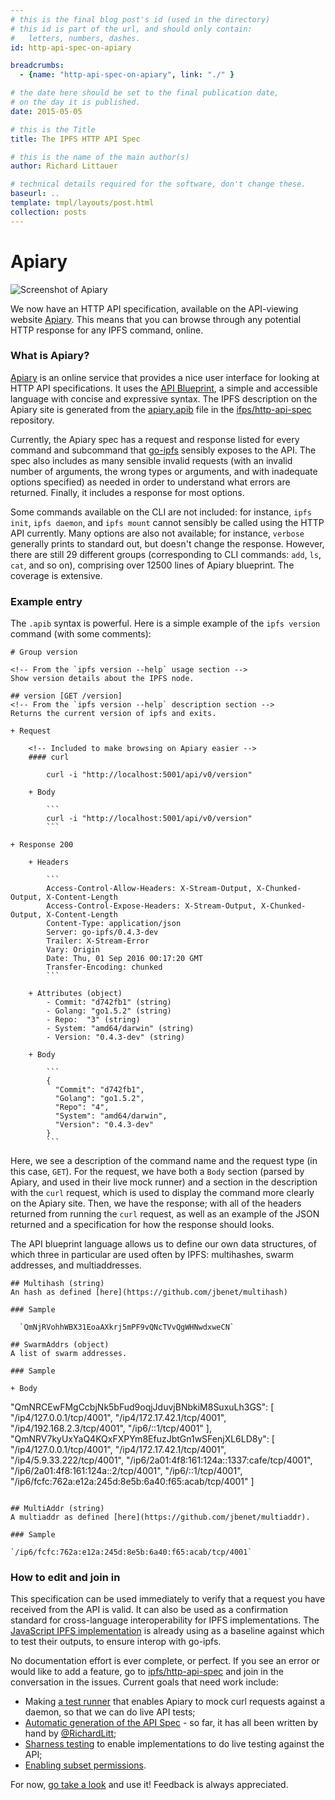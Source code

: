 ```yaml
---
# this is the final blog post's id (used in the directory)
# this id is part of the url, and should only contain:
#   letters, numbers, dashes.
id: http-api-spec-on-apiary

breadcrumbs:
  - {name: "http-api-spec-on-apiary", link: "./" }

# the date here should be set to the final publication date,
# on the day it is published.
date: 2015-05-05

# this is the Title
title: The IPFS HTTP API Spec

# this is the name of the main author(s)
author: Richard Littauer

# technical details required for the software, don't change these.
baseurl: ..
template: tmpl/layouts/post.html
collection: posts
---
```


# Apiary

![Screenshot of Apiary](apiary.png)

We now have an HTTP API specification, available on the API-viewing website [Apiary](http://docs.ipfs.apiary.io/#). This means that you can browse through any potential HTTP response for any IPFS command, online.

### What is Apiary?

[Apiary](https://apiary.io) is an online service that provides a nice user interface for looking at HTTP API specifications. It uses the [API Blueprint](https://apiblueprint.org/), a simple and accessible language with concise and expressive syntax. The IPFS description on the Apiary site is generated from the [apiary.apib](https://github.com/ipfs/http-api-spec/blob/master/apiary.apib) file in the [ifps/http-api-spec](https://github.com/ipfs/http-api-spec) repository.

Currently, the Apiary spec has a request and response listed for every command and subcommand that [go-ipfs](https://github.com/ipfs/go-ipfs) sensibly exposes to the API. The spec also includes as many sensible invalid requests (with an invalid number of arguments, the wrong types or arguments, and with inadequate options specified) as needed in order to understand what errors are returned. Finally, it includes a response for most options.

Some commands available on the CLI are not included: for instance, `ipfs init`, `ipfs daemon`, and `ipfs mount` cannot sensibly be called using the HTTP API currently. Many options are also not available; for instance, `verbose` generally prints to standard out, but doesn't change the response. However, there are still 29 different groups (corresponding to CLI commands: `add`, `ls`, `cat`, and so on), comprising over 12500 lines of Apiary blueprint. The coverage is extensive.

### Example entry

The `.apib` syntax is powerful. Here is a simple example of the `ipfs version` command (with some comments):

    # Group version

    <!-- From the `ipfs version --help` usage section -->
    Show version details about the IPFS node.

    ## version [GET /version]
    <!-- From the `ipfs version --help` description section -->
    Returns the current version of ipfs and exits.

    + Request

        <!-- Included to make browsing on Apiary easier -->
        #### curl

            curl -i "http://localhost:5001/api/v0/version"

        + Body

            ```
            curl -i "http://localhost:5001/api/v0/version"
            ```

    + Response 200

        + Headers

            ```
            Access-Control-Allow-Headers: X-Stream-Output, X-Chunked-Output, X-Content-Length
            Access-Control-Expose-Headers: X-Stream-Output, X-Chunked-Output, X-Content-Length
            Content-Type: application/json
            Server: go-ipfs/0.4.3-dev
            Trailer: X-Stream-Error
            Vary: Origin
            Date: Thu, 01 Sep 2016 00:17:20 GMT
            Transfer-Encoding: chunked
            ```

        + Attributes (object)
            - Commit: "d742fb1" (string)
            - Golang: "go1.5.2" (string)
            - Repo:  "3" (string)
            - System: "amd64/darwin" (string)
            - Version: "0.4.3-dev" (string)

        + Body

            ```
            {
              "Commit": "d742fb1",
              "Golang": "go1.5.2",
              "Repo": "4",
              "System": "amd64/darwin",
              "Version": "0.4.3-dev"
            }
            ```

Here, we see a description of the command name and the request type (in this case, `GET`). For the request, we have both a `Body` section (parsed by Apiary, and used in their live mock runner) and a section in the description with the `curl` request, which is used to display the command more clearly on the Apiary site. Then, we have the response; with all of the headers returned from running the `curl` request, as well as an example of the JSON returned and a specification for how the response should looks.

The API blueprint language allows us to define our own data structures, of which three in particular are used often by IPFS: multihashes, swarm addresses, and multiaddresses.

```apib
## Multihash (string)
An hash as defined [here](https://github.com/jbenet/multihash)

### Sample

  `QmNjRVohhWBX31EoaAXkrj5mPF9vQNcTVvQgWHNwdxweCN`

## SwarmAddrs (object)
A list of swarm addresses.

### Sample

+ Body

  ```
  "QmNRCEwFMgCcbjNk5bFud9oqjJduvjBNbkiM8SuxuLh3GS": [
    "/ip4/127.0.0.1/tcp/4001",
    "/ip4/172.17.42.1/tcp/4001",
    "/ip4/192.168.2.3/tcp/4001",
    "/ip6/::1/tcp/4001"
  ],
  "QmNRV7kyUxYaQ4KQxFXPYm8EfuzJbtGn1wSFenjXL6LD8y": [
    "/ip4/127.0.0.1/tcp/4001",
    "/ip4/172.17.42.1/tcp/4001",
    "/ip4/5.9.33.222/tcp/4001",
    "/ip6/2a01:4f8:161:124a::1337:cafe/tcp/4001",
    "/ip6/2a01:4f8:161:124a::2/tcp/4001",
    "/ip6/::1/tcp/4001",
    "/ip6/fcfc:762a:e12a:245d:8e5b:6a40:f65:acab/tcp/4001"
  ]
  ```

## MultiAddr (string)
A multiaddr as defined [here](https://github.com/jbenet/multiaddr).

### Sample

  `/ip6/fcfc:762a:e12a:245d:8e5b:6a40:f65:acab/tcp/4001`
```

### How to edit and join in

This specification can be used immediately to verify that a request you have received from the API is valid. It can also be used as a confirmation standard for cross-language interoperability for IPFS implementations. The [JavaScript IPFS implementation](https://github.com/ipfs/js-ipfs) is already using as a baseline against which to test their outputs, to ensure interop with go-ipfs.

No documentation effort is ever complete, or perfect. If you see an error or would like to add a feature, go to [ipfs/http-api-spec](https://github.com/ipfs/http-api-spec) and join in the conversation in the issues. Current goals that need work include:

 - Making [a test runner](https://github.com/ipfs/http-api-spec/issues/103) that enables Apiary to mock curl requests against a daemon, so that we can do live API tests;
 - [Automatic generation of the API Spec](https://github.com/ipfs/http-api-spec/issues/108) - so far, it has all been written by hand by [@RichardLitt](https://github.com/RichardLitt);
 - [Sharness testing](https://github.com/ipfs/http-api-spec/issues/23) to enable implementations to do live testing against the API;
 - [Enabling subset permissions](https://github.com/ipfs/http-api-spec/issues/2).

For now, [go take a look](http://docs.ipfs.apiary.io/#) and use it! Feedback is always appreciated.
